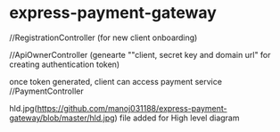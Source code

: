 # express-payment-gateway


//RegistrationController (for new client onboarding)

//ApiOwnerController (genearte ""client, secret key and domain url" for creating authentication token)

once token generated, client can access payment service
//PaymentController


hld.jpg(https://github.com/manoj031188/express-payment-gateway/blob/master/hld.jpg) file added for High level diagram


